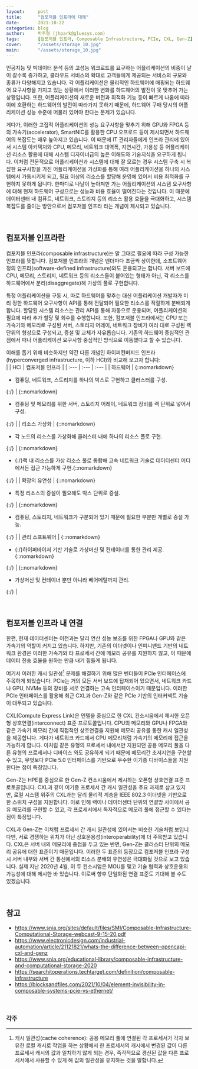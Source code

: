 ```yaml
---
layout:     post
title:      "컴포저블 인프라에 대해"
date:       2021-10-22
categories: blog
author:     박주형 (jhpark@gluesys.com)
tags:       [컴포저블 인프라, Composable Infrastructure, PCIe, CXL, Gen-Z]
cover:      "/assets/storage_10.jpg"
main:       "/assets/storage_10.jpg"
---
```


인공지능 및 빅데이터 분석 등의 고성능 워크로드를 요구하는 어플리케이션의 비중이 날이 갈수록 증가하고, 클라우드 서비스의 확대로 고객들에게 제공되는 서비스의 규모와 종류가 다양해지고 있습니다. 각 어플리케이션은 물리적인 하드웨어에 매핑되는 하드웨어 요구사항을 가지고 있는 상황에서 이러한 변화를 하드웨어의 발전이 못 맞추어 가는 상황입니다. 또한, 어플리케이션의 새로운 버전과 최적화 기능 등이 빠르게 나옴에 따라 이에 호환하는 하드웨어의 발전이 따라가지 못하기 때문에, 하드웨어 구매 당시의 어플리케이션 성능 수준에 머물러 있어야 한다는 문제가 있습니다.  
  
게다가, 이러한 고집적 어플리케이션의 성능 요구사항을 맞추기 위해 GPU와 FPGA 등의 가속기(accelerator), SmartNIC를 활용한 CPU 오프로드 등이 제시되면서 하드웨어의 복잡도는 매우 높아지고 있습니다. 이 때문에 IT 관리자들에게 인프라 관리에 있어서 시스템 아키텍처와 CPU, 메모리, 네트워크 대역폭, 지연시간, 가용성 등 어플리케이션 리소스 활용에 대해 시스템 디자이너급의 높은 이해도와 기술지식을 요구하게 됩니다. 이처럼 전문적으로 어플리케이션과 시스템에 대해 잘 모르는 경우 시스템 구축 시 복잡한 요구사항을 가진 어플리케이션을 가상화를 통해 여러 어플리케이션을 하나의 시스템에서 가동시키게 되고, 필요 이상의 리소스를 할당해 운영에 있어서 비용 최적화를 구현하지 못하게 됩니다. 한마디로 나날이 높아져만 가는 어플리케이션의 시스템 요구사항에 대해 현재 하드웨어 구성으로는 성능과 비용 효율이 떨어진다는 것입니다. 이 때문에 데이터센터 내 컴퓨트, 네트워크, 스토리지 등의 리소스 활용 효율을 극대화하고, 시스템 복잡도를 줄이는 방안으로서 컴포저블 인프라 라는 개념이 제시되고 있습니다.  
  
&nbsp;
  
## 컴포저블 인프라란
  
컴포저블 인프라(composable infrastructure)는 말 그대로 필요에 따라 구성 가능한 인프라를 뜻합니다. 컴포저블 인프라의 개념은 벤더마다 조금씩 상이한데, 소프트웨어 정의 인프라(software-defined infrastructure)와도 혼용되고는 합니다. 서버 보드에 CPU, 메모리, 스토리지, 네트워크 등의 리소스들이 붙어있는 형태가 아닌, 각 리소스를 하드웨어에서 분리(disaggregate)해 가상의 풀로 구현합니다.  
  
특정 어플리케이션을 구동 시, 따로 하드웨어를 맞추는 대신 어플리케이션 개발자가 미리 정한 하드웨어 요구사항이 API를 통해 전달되어 필요한 리소스를 적절하게 분배되게 합니다. 할당된 시스템 리소스는 관리 API를 통해 자동으로 운용되며, 어플리케이션의 필요에 따라 추가 할당 및 회수를 수행합니다. 또한, 컴포저블 인프라에서는 CPU 또는 가속기와 메모리로 구성된 서버, 스토리지 어레이, 네트워크 장비가 여러 대로 구성된 랙 단위의 형상으로 구성되고, 증설 및 교체가 자유롭습니다. 기존의 하드웨어 중심적인 관점에서 떠나 어플리케이션 요구사항 중심적인 방식으로 이동했다고 할 수 있습니다.  
  
이해를 돕기 위해 비슷하지만 약간 다른 개념인 하이퍼컨버지드 인프라(hyperconverged infrastructure, 이하 HCI)와 비교해 보고자 합니다:  
|  | HCI | 컴포저블 인프라 |
| :--- | :--- | :--- |
| 하드웨어 | {::nomarkdown}<ul><li>컴퓨팅, 네트워크, 스토리지를 하나의 박스로 구현하고 클러스터를 구성.</ul></li>{:/} | {::nomarkdown}<ul><li>컴퓨팅 및 메모리를 위한 서버, 스토리지 어레이, 네트워크 장비를 랙 단위로 넣어서 구성.</ul></li>{:/} |
| 리소스 가상화 | {::nomarkdown}<ul><li>각 노드의 리소스를 가상화해 클러스터 내에 하나의 리소스 풀로 구현.</ul></li>{:/} | {::nomarkdown}<ul><li>{:/}랙 내 리소스를 가상 리소스 풀로 통합해 고속 네트워크 기술로 데이터센터 어디에서든 접근 가능하게 구현.{::nomarkdown}</ul></li>{:/} |
| 확장의 유연성 | {::nomarkdown}<ul><li>특정 리소스의 증설이 필요해도 박스 단위로 증설.</ul></li>{:/} | {::nomarkdown}<ul><li>컴퓨팅, 스토리지, 네트워크가 구분되어 있기 때문에 필요한 부분만 개별로 증설 가능.</ul></li>{:/} |
| 관리 소프트웨어 | {::nomarkdown}<ul><li>{:/}하이퍼바이저 기반 기술로 가상머신 및 컨테이너를 통한 관리 제공.{::nomarkdown}</ul></li>{:/} | {::nomarkdown}<ul><li>가상머신 및 컨테이너 뿐만 아니라 베어메탈까지 관리.</ul></li>{:/} |
  
&nbsp;
  
## 컴포저블 인프라 내 연결
  
한편, 현재 데이터센터는 이전과는 달리 연산 성능 보조를 위한 FPGA나 GPU와 같은 가속기의 역할이 커지고 있습니다. 하지만, 기존의 이더넷이나 인피니밴드 기반의 네트워크 환경은 이러한 가속기와 타 프로세서 간에 메모리 공유를 지원하지 않고, 이 때문에 데이터 전송 효율을 원하는 만큼 내기 힘들게 됩니다.  
  
여기서 이러한 캐시 일관성[^1] 문제를 해결하기 위해 많은 벤더들이 PCIe 인터페이스에 주목하게 되었습니다. PCIe는 거의 모든 서버 보드에 탑재되어 있으면서, 네트워크 카드나 GPU, NVMe 등의 장비를 서로 연결하는 고속 인터페이스이기 때문입니다. 이러한 PCIe 인터페이스를 활용해 최근 CXL과 Gen-Z와 같은 PCIe 기반의 인터커넥트 기술이 대두되고 있습니다.  
  
CXL(Compute Express Link)은 인텔을 중심으로 한 CXL 컨소시움에서 제시한 오픈형 상호연결(interconnect) 표준 프로토콜입니다. CPU의 메모리와 GPU나 FPGA와 같은 가속기 메모리 간에 직접적인 상호연결을 지원해 메모리 공유를 통한 캐시 일관성을 제공합니다. 게다가 네트워크 카드에서 CPU 메모리처럼 가속기의 메모리에 접근을 가능하게 합니다. 이처럼 같은 유형의 프로세서 내에서만 지원되던 공용 메모리 풀을 다른 유형의 프로세서나 디바이스 와도 공유하게 되기 때문에 메모리간 초저지연을 구현할 수 있고, 무엇보다 PCIe 5.0 인터페이스를 기반으로 무수한 이기종 디바이스들을 지원한다는 점이 특징입니다.  
  
Gen-Z는 HPE를 중심으로 한 Gen-Z 컨소시움에서 제시하는 오픈형 상호연결 표준 프로토콜입니다. CXL과 같이 이기종 프로세서 간 캐시 일관성을 주요 과제로 삼고 있지만, 로컬 시스템 위주의 CXL과는 달리 물리적 계층을 IEEE 802.3 이더넷을 기반으로 한 스위치 구성을 지원합니다. 이로 인해 랙이나 데이터센터 단위의 연결망 사이에서 공유 메모리를 구현할 수 있고, 각 프로세서에서 독자적으로 메모리 풀에 접근할 수 있다는 점이 특징입니다.  
  
CXL과 Gen-Z는 이처럼 프로세서 간 캐시 일관성에 있어서는 비슷한 기술처럼 보입니다만, 서로 경쟁하는 위치가 아닌 상호운용성(interoperability)에 더 주목받고 있습니다. CXL은 서버 내의 메모리에 중점을 두고 있는 반면, Gen-Z는 클러스터 단위의 메모리 공유에 대한 표준이기 때문입니다. 이러한 두 표준의 등장으로 컴포저블 인프라 구성 시 서버 내부와 서버 간 통신에서의 리소스 분배의 유연성은 극대화될 것으로 보고 있습니다. 실제 지난 2020년 4월, 이 두 컨소시엄은 MOU를 맺고 기술 협력과 상호운용의 가능성에 대해 제시한 바 있습니다. 이로써 향후 단일화된 연결 표준도 기대해 볼 수도 있겠습니다.  
  
&nbsp;
  
## 참고
  
 * https://www.snia.org/sites/default/files/SMI/Composable-Infrastructure-Computational-Storage-webcast-9-15-20.pdf
 *  https://www.electronicdesign.com/industrial-automation/article/21121821/whats-the-difference-between-opencapi-cxl-and-genz
 * https://www.snia.org/educational-library/composable-infrastructure-and-computational-storage-2020
 * https://searchitoperations.techtarget.com/definition/composable-infrastructure
 * https://blocksandfiles.com/2021/10/04/element-invisibility-in-composable-systems-pcie-vs-ethernet/
  
&nbsp;

### 각주

[^1]: 캐시 일관성(cache coherence): 공용 메모리 풀에 연결된 각 프로세서가 각자 보유한 로컬 캐시로 작업을 하는 상황에서 한 프로세서의 캐시에서 변경된 값이 다른 프로세서 캐시의 값과 일치하기 않게 되는 경우, 즉각적으로 갱신된 값을 다른 프로세서에서 사용할 수 있게 해 값의 일관성을 유지하는 것을 말합니다.